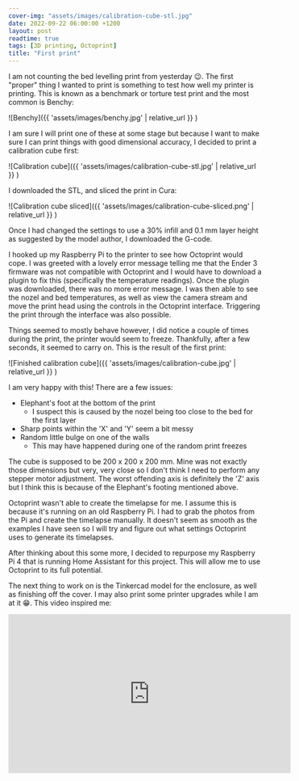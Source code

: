 ```yaml
---
cover-img: "assets/images/calibration-cube-stl.jpg"
date: 2022-09-22 06:00:00 +1200
layout: post
readtime: true
tags: [3D printing, Octoprint]
title: "First print"
---
```


I am not counting the bed levelling print from yesterday 😉. The first "proper" thing I wanted to print is something to test how well my printer is printing. This is known as a benchmark or torture test print and the most common is Benchy:

![Benchy]({{ 'assets/images/benchy.jpg' | relative_url }} )

I am sure I will print one of these at some stage but because I want to make sure I can print things with good dimensional accuracy, I decided to print a calibration cube first:

![Calibration cube]({{ 'assets/images/calibration-cube-stl.jpg' | relative_url }} )

I downloaded the STL, and sliced the print in Cura:

![Calibration cube sliced]({{ 'assets/images/calibration-cube-sliced.png' | relative_url }} )

Once I had changed the settings to use a 30% infill and 0.1 mm layer height as suggested by the model author, I downloaded the G-code.

I hooked up my Raspberry Pi to the printer to see how Octoprint would cope. I was greeted with a lovely error message telling me that the Ender 3 firmware was not compatible with Octoprint and I would have to download a plugin to fix this (specifically the temperature readings). Once the plugin was downloaded, there was no more error message. I was then able to see the nozel and bed temperatures, as well as view the camera stream and move the print head using the controls in the Octoprint interface. Triggering the print through the interface was also possible.

Things seemed to mostly behave however, I did notice a couple of times during the print, the printer would seem to freeze. Thankfully, after a few seconds, it seemed to carry on. This is the result of the first print:

![Finished calibration cube]({{ 'assets/images/calibration-cube.jpg' | relative_url }} )

I am very happy with this! There are a few issues:

* Elephant's foot at the bottom of the print
  * I suspect this is caused by the nozel being too close to the bed for the first layer
* Sharp points within the 'X' and 'Y' seem a bit messy
* Random little bulge on one of the walls
  * This may have happened during one of the random print freezes

The cube is supposed to be 200 x 200 x 200 mm. Mine was not exactly those dimensions but very, very close so I don't think I need to perform any stepper motor adjustment. The worst offending axis is definitely the 'Z' axis but I think this is because of the Elephant's footing mentioned above.

Octoprint wasn't able to create the timelapse for me. I assume this is because it's running on an old Raspberry Pi. I had to grab the photos from the Pi and create the timelapse manually. It doesn't seem as smooth as the examples I have seen so I will try and figure out what settings Octoprint uses to generate its timelapses.

After thinking about this some more, I decided to repurpose my Raspberry Pi 4 that is running Home Assistant for this project. This will allow me to use Octoprint to its full potential.

The next thing to work on is the Tinkercad model for the enclosure, as well as finishing off the cover. I may also print some printer upgrades while I am at it 😁. This video inspired me:

<iframe width="560" height="315" src="https://www.youtube.com/embed/kG_YKeJDaX8" title="YouTube video player" frameborder="0" allow="accelerometer; autoplay; clipboard-write; encrypted-media; gyroscope; picture-in-picture" allowfullscreen></iframe>
